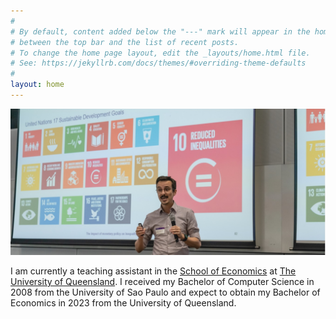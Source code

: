 ```yaml
---
#
# By default, content added below the "---" mark will appear in the home page
# between the top bar and the list of recent posts.
# To change the home page layout, edit the _layouts/home.html file.
# See: https://jekyllrb.com/docs/themes/#overriding-theme-defaults
#
layout: home
---
```

<div align="center">
  <p><img src="/front photo.jpg"/></p>
</div>

I am currently a teaching assistant in the [School of Economics](https://economics.uq.edu.au/) at [The University of Queensland](https://www.uq.edu.au/). I received my Bachelor of Computer Science in 2008 from the University of Sao Paulo and expect to obtain my Bachelor of Economics in 2023 from the University of Queensland.
